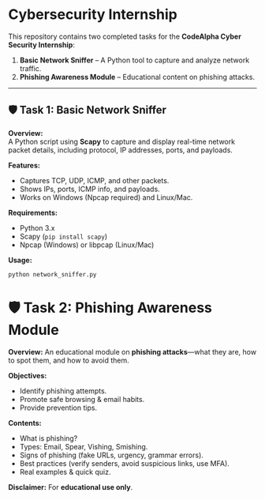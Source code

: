# Cybersecurity Internship

This repository contains two completed tasks for the **CodeAlpha Cyber Security Internship**:  
1. **Basic Network Sniffer** – A Python tool to capture and analyze network traffic.  
2. **Phishing Awareness Module** – Educational content on phishing attacks.

---

## 🛡 Task 1: Basic Network Sniffer

**Overview:**  
A Python script using **Scapy** to capture and display real-time network packet details, including protocol, IP addresses, ports, and payloads.

**Features:**
- Captures TCP, UDP, ICMP, and other packets.
- Shows IPs, ports, ICMP info, and payloads.
- Works on Windows (Npcap required) and Linux/Mac.

**Requirements:**
- Python 3.x  
- Scapy (`pip install scapy`)  
- Npcap (Windows) or libpcap (Linux/Mac)  

**Usage:**
```bash
python network_sniffer.py
```
# 🛡 Task 2: Phishing Awareness Module

**Overview:**
An educational module on **phishing attacks**—what they are, how to spot them, and how to avoid them.

**Objectives:**
- Identify phishing attempts.
- Promote safe browsing & email habits.
- Provide prevention tips.

**Contents:**
- What is phishing?
- Types: Email, Spear, Vishing, Smishing.
- Signs of phishing (fake URLs, urgency, grammar errors).
- Best practices (verify senders, avoid suspicious links, use MFA).
- Real examples & quick quiz.

**Disclaimer:**
For **educational use only**.
